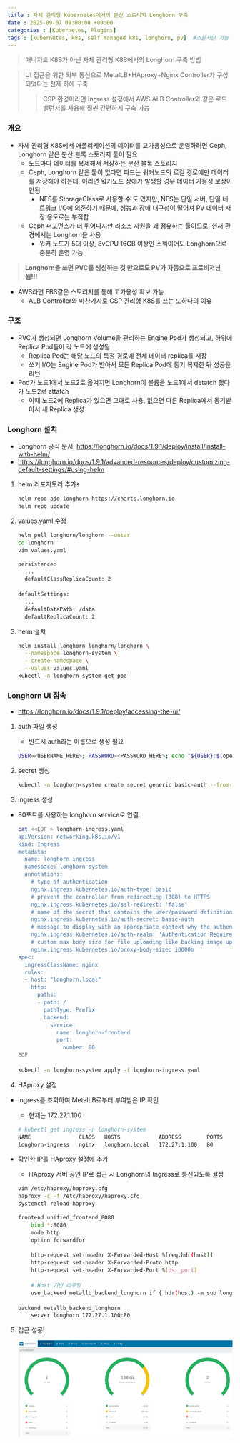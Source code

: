 ```yaml
---
title : 자체 관리형 Kubernetes에서의 분산 스토리지 Longhorn 구축
date : 2025-09-07 09:00:00 +09:00
categories : [Kubernetes, Plugins]
tags : [kubernetes, k8s, self managed k8s, longhorn, pv]  #소문자만 가능
---
```


> 매니지드 K8S가 아닌 자체 관리형 K8S에서의 Longhorn 구축 방법
> 

> UI 접근을 위한 외부 통신으로 MetalLB+HAproxy+Nginx Controller가 구성 되었다는 전제 하에 구축
> 
> 
> > CSP 환경이라면 Ingress 설정에서 AWS ALB Controller와 같은 로드밸런서를 사용해 훨씬 간편하게 구축 가능
> > 

### 개요

- 자체 관리형 K8S에서 애플리케이션의 데이터를 고가용성으로 운영하려면 Ceph, Longhorn 같은 분산 블록 스토리지 툴이 필요
    - 노드마다 데이터를 복제해서 저장하는 분산 블록 스토리지
    - Ceph, Longhorn 같은 툴이 없다면 파드는 워커노드의 로컬 경로에만 데이터를 저장해야 하는데, 이러면 워커노드 장애가 발생할 경우 데이터 가용성 보장이 안됨
        - NFS를 StorageClass로 사용할 수 도 있지만, NFS는 단일 서버, 단일 네트워크 I/O에 의존하기 때문에, 성능과 장애 내구성이 떨어져 PV 데이터 저장 용도로는 부적합
    - Ceph 퍼포먼스가 더 뛰어나지만 리소스 자원을 꽤 점유하는 툴이므로, 현재 환경에서는 Longhorn을 사용
        - 워커 노드가 5대 이상, 8vCPU 16GB 이상인 스펙이어도 Longhorn으로 충분히 운영 가능

> **Longhorn을 쓰면 PVC를 생성하는 것 만으로도 PV가 자동으로 프로비저닝됨!!!**
> 
- AWS라면 EBS같은 스토리지를 통해 고가용성 확보 가능
    - ALB Controller와 마찬가지로 CSP 관리형 K8S를 쓰는 또하나의 이유

### 구조

- PVC가 생성되면 Longhorn Volume을 관리하는 Engine Pod가 생성되고, 하위에 Replica Pod들이 각 노드에 생성됨
    - Replica Pod는 해당 노드의 특정 경로에 전체 데이터 replica를 저장
    - 쓰기 I/O는 Engine Pod가 받아서 모든 Replica Pod에 동기 복제한 뒤 성공을 리턴
- Pod가 노드1에서 노드2로 옮겨지면 Longhorn이 볼륨을 노드1에서 detatch 했다가 노드2로 attatch
    - 이때 노드2에 Replica가 있으면 그대로 사용, 없으면 다른 Replica에서 동기받아서 새 Replica 생성

### Longhorn 설치

- Longhorn 공식 문서:
https://longhorn.io/docs/1.9.1/deploy/install/install-with-helm/
- https://longhorn.io/docs/1.9.1/advanced-resources/deploy/customizing-default-settings/#using-helm
1. helm 리포지토리 추가s
    
    ```bash
    helm repo add longhorn https://charts.longhorn.io
    helm repo update
    ```
    
2. values.yaml 수정
    
    ```bash
    helm pull longhorn/longhorn --untar
    cd longhorn
    vim values.yaml
    ```
    
    ```bash
    persistence:
      ...
      defaultClassReplicaCount: 2
    
    defaultSettings:
      ...
      defaultDataPath: /data
      defaultReplicaCount: 2
    ```
    
3. helm 설치
    
    ```bash
    helm install longhorn longhorn/longhorn \
      --namespace longhorn-system \
      --create-namespace \
      --values values.yaml
    kubectl -n longhorn-system get pod
    ```
    

### Longhorn UI 접속

- https://longhorn.io/docs/1.9.1/deploy/accessing-the-ui/
1. auth 파일 생성
    - 반드시 auth라는 이름으로 생성 필요
    
    ```bash
    USER=<USERNAME_HERE>; PASSWORD=<PASSWORD_HERE>; echo "${USER}:$(openssl passwd -stdin -apr1 <<< ${PASSWORD})" >> auth
    ```
    
2. secret 생성
    
    ```bash
    kubectl -n longhorn-system create secret generic basic-auth --from-file=auth
    ```
    
3. ingress 생성
- 80포트를 사용하는 longhorn service로 연결
    
    ```bash
    cat <<EOF > longhorn-ingress.yaml
    apiVersion: networking.k8s.io/v1
    kind: Ingress
    metadata:
      name: longhorn-ingress
      namespace: longhorn-system
      annotations:
        # type of authentication
        nginx.ingress.kubernetes.io/auth-type: basic
        # prevent the controller from redirecting (308) to HTTPS
        nginx.ingress.kubernetes.io/ssl-redirect: 'false'
        # name of the secret that contains the user/password definitions
        nginx.ingress.kubernetes.io/auth-secret: basic-auth
        # message to display with an appropriate context why the authentication is required
        nginx.ingress.kubernetes.io/auth-realm: 'Authentication Required '
        # custom max body size for file uploading like backing image uploading
        nginx.ingress.kubernetes.io/proxy-body-size: 10000m
    spec:
      ingressClassName: nginx
      rules:
      - host: "longhorn.local"
        http:
          paths:
          - path: /
            pathType: Prefix
            backend:
              service:
                name: longhorn-frontend
                port:
                  number: 80
    EOF
    
    kubectl -n longhorn-system apply -f longhorn-ingress.yaml
    ```
    
4. HAproxy 설정
- ingress를 조회하여 MetalLB로부터 부여받은 IP 확인
    - 현재는 172.27.1.100
    
    ```bash
    # kubectl get ingress -n longhorn-system 
    NAME               CLASS   HOSTS            ADDRESS        PORTS   AGE
    longhorn-ingress   nginx   longhorn.local   172.27.1.100   80      8s
    ```
    
- 확인한 IP를 HAproxy 설정에 추가
    - HAproxy 서버 공인 IP로 접근 시 Longhorn의 Ingress로 통신되도록 설정
    
    ```bash
    vim /etc/haproxy/haproxy.cfg
    haproxy -c -f /etc/haproxy/haproxy.cfg
    systemctl reload haproxy
    ```
    
    ```bash
    frontend unified_frontend_8080
        bind *:8080
        mode http
        option forwardfor
    
        http-request set-header X-Forwarded-Host %[req.hdr(host)]
        http-request set-header X-Forwarded-Proto http
        http-request set-header X-Forwarded-Port %[dst_port]
    
        # Host 기반 라우팅
        use_backend metallb_backend_longhorn if { hdr(host) -m sub longhorn }
        
    backend metallb_backend_longhorn
        server longhorn 172.27.1.100:80
    ```
    
5. 접근 성공!
    
    ![Longhorn1.png](/assets/img/kubernetes/Longhorn1.png)
